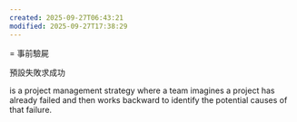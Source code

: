 ```yaml
---
created: 2025-09-27T06:43:21
modified: 2025-09-27T17:38:29
---
```


= 事前驗屍

預設失敗求成功

is a project management strategy where a team imagines a project has already failed and then works backward to identify the potential causes of that failure.
